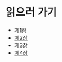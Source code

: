 # 읽으러 가기
* [제1장](/Novel/Jikan/ReadStart/Itchi)
* [제2장](/Novel/Jikan/ReadStart/Ni)
* [제3장](/Novel/Jikan/ReadStart/San)
* [제4장](/Novel/Jikan/ReadStart/Si)
